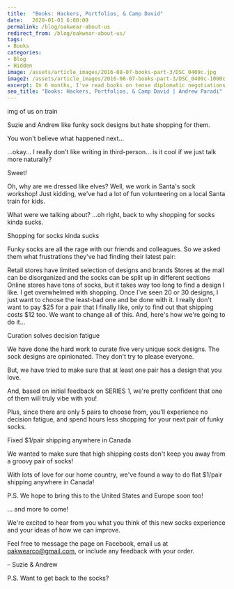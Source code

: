 ```yaml
---
title:  "Books: Hackers, Portfolios, & Camp David"
date:   2020-01-01 6:00:00
permalink: /blog/oakwear-about-us
redirect_from: /blog/oakwear-about-us/
tags:
- Books
categories:
- Blog
- Hidden
image: /assets/article_images/2016-08-07-books-part-3/DSC_0409c.jpg
image2: /assets/article_images/2016-08-07-books-part-3/DSC_0409c-1000c.jpg
excerpt: In 6 months, I've read books on tense diplomatic negotiations, 1960s American segregation, and the perfect investing portfolio.
seo_title: "Books: Hackers, Portfolios, & Camp David | Andrew Paradi"
---
```


img of us on train

Suzie and Andrew like funky sock designs but hate shopping for them.

You won't believe what happened next...

...okay... I really don't like writing in third-person... is it cool if we just talk more naturally?

Sweet! 

Oh, why are we dressed like elves? Well, we work in Santa's sock workshop! Just kidding, we've had a lot of fun volunteering on a local Santa train for kids.

What were we talking about? ...oh right, back to why shopping for socks kinda sucks.

Shopping for socks kinda sucks

Funky socks are all the rage with our friends and colleagues. So we asked them what frustrations they've had finding their latest pair: 

Retail stores have limited selection of designs and brands
Stores at the mall can be disorganized and the socks can be split up in different sections
Online stores have tons of socks, but it takes way too long to find a design I like.
I get overwhelmed with shopping. Once I've seen 20 or 30 designs, I just want to choose the least-bad one and be done with it.
I really don't want to pay $25 for a pair that I finally like, only to find out that shipping costs $12 too.
We want to change all of this. And, here's how we're going to do it...

Curation solves decision fatigue 

We have done the hard work to curate five very unique sock designs.  The sock designs are opinionated. They don't try to please everyone.

But, we have tried to make sure that at least one pair has a design that you love.

And, based on initial feedback on SERIES 1, we're pretty confident that one of them will truly vibe with you!

Plus, since there are only 5 pairs to choose from, you'll experience no decision fatigue, and spend hours less shopping for your next pair of funky socks. 

Fixed $1/pair shipping anywhere in Canada

We wanted to make sure that high shipping costs don't keep you away from a groovy pair of socks!

With lots of love for our home country, we've found a way to do flat $1/pair shipping anywhere in Canada!

P.S. We hope to bring this to the United States and Europe soon too! 

... and more to come!

We're excited to hear from you what you think of this new socks experience and your ideas of how we can improve.

Feel free to message the page on Facebook, email us at oakwearco@gmail.com, or include any feedback with your order.

– Suzie & Andrew

P.S. Want to get back to the socks?
